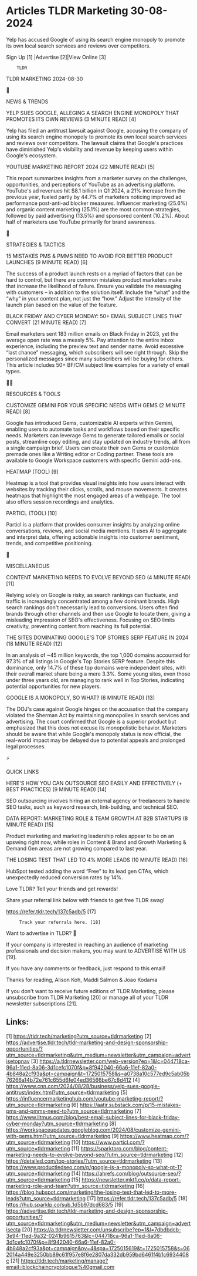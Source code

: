 # Articles TLDR Marketing 30-08-2024

Yelp has accused Google of using its search engine monopoly to promote
its own local search services and reviews over competitors.  

 Sign Up [1] |Advertise [2]|View Online [3] 

		TLDR 

TLDR MARKETING 2024-08-30

📱 

NEWS & TRENDS

 YELP SUES GOOGLE, ALLEGING A SEARCH ENGINE MONOPOLY THAT PROMOTES ITS
OWN REVIEWS (3 MINUTE READ) [4] 

 Yelp has filed an antitrust lawsuit against Google, accusing the
company of using its search engine monopoly to promote its own local
search services and reviews over competitors. The lawsuit claims that
Google's practices have diminished Yelp's visibility and revenue by
keeping users within Google's ecosystem. 

 YOUTUBE MARKETING REPORT 2024 (22 MINUTE READ) [5] 

 This report summarizes insights from a marketer survey on the
challenges, opportunities, and perceptions of YouTube as an
advertising platform. YouTube's ad revenues hit $8.1 billion in Q1
2024, a 21% increase from the previous year, fueled partly by 44.7% of
marketers noticing improved ad performance post-anti-ad blocker
measures. Influencer marketing (25.6%) and organic content marketing
(25.1%) are the most common strategies, followed by paid advertising
(13.5%) and sponsored content (10.2%). About half of marketers use
YouTube primarily for brand awareness. 

🚀 

STRATEGIES & TACTICS

 15 MISTAKES PMS & PMMS NEED TO AVOID FOR BETTER PRODUCT LAUNCHES (9
MINUTE READ) [6] 

 The success of a product launch rests on a myriad of factors that can
be hard to control, but there are common mistakes product marketers
make that increase the likelihood of failure. Ensure you validate the
messaging with customers – in addition to the solution itself.
Include the “what” and the “why” in your content plan, not
just the “how.” Adjust the intensity of the launch plan based on
the value of the feature. 

 BLACK FRIDAY AND CYBER MONDAY: 50+ EMAIL SUBJECT LINES THAT CONVERT
(21 MINUTE READ) [7] 

 Email marketers sent 183 million emails on Black Friday in 2023, yet
the average open rate was a measly 5%. Pay attention to the entire
inbox experience, including the preview text and sender name. Avoid
excessive “last chance” messaging, which subscribers will see
right through. Skip the personalized messages since many subscribers
will be buying for others. This article includes 50+ BF/CM subject
line examples for a variety of email types. 

🧑‍💻 

RESOURCES & TOOLS

 CUSTOMIZE GEMINI FOR YOUR SPECIFIC NEEDS WITH GEMS (2 MINUTE READ)
[8] 

 Google has introduced Gems, customizable AI experts within Gemini,
enabling users to automate tasks and workflows based on their specific
needs. Marketers can leverage Gems to generate tailored emails or
social posts, streamline copy editing, and stay updated on industry
trends, all from a single campaign brief. Users can create their own
Gems or customize premade ones like a Writing editor or Coding
partner. These tools are available to Google Workspace customers with
specific Gemini add-ons. 

 HEATMAP (TOOL) [9] 

 Heatmap is a tool that provides visual insights into how users
interact with websites by tracking their clicks, scrolls, and mouse
movements. It creates heatmaps that highlight the most engaged areas
of a webpage. The tool also offers session recordings and analytics. 

 PARTICL (TOOL) [10] 

 Particl is a platform that provides consumer insights by analyzing
online conversations, reviews, and social media mentions. It uses AI
to aggregate and interpret data, offering actionable insights into
customer sentiment, trends, and competitive positioning. 

🎁 

MISCELLANEOUS

 CONTENT MARKETING NEEDS TO EVOLVE BEYOND SEO (4 MINUTE READ) [11] 

 Relying solely on Google is risky, as search rankings can fluctuate,
and traffic is increasingly concentrated among a few dominant brands.
High search rankings don't necessarily lead to conversions. Users
often find brands through other channels and then use Google to locate
them, giving a misleading impression of SEO's effectiveness. Focusing
on SEO limits creativity, preventing content from reaching its full
potential. 

 THE SITES DOMINATING GOOGLE'S TOP STORIES SERP FEATURE IN 2024 (18
MINUTE READ) [12] 

 In an analysis of ~45 million keywords, the top 1,000 domains
accounted for 97.3% of all listings in Google's Top Stories SERP
feature. Despite this dominance, only 14.7% of these top domains were
independent sites, with their overall market share being a mere 3.3%.
Some young sites, even those under three years old, are managing to
rank well in Top Stories, indicating potential opportunities for new
players. 

 GOOGLE IS A MONOPOLY, SO WHAT? (6 MINUTE READ) [13] 

 The DOJ's case against Google hinges on the accusation that the
company violated the Sherman Act by maintaining monopolies in search
services and advertising. The court confirmed that Google is a
superior product but emphasized that this does not excuse its
monopolistic behavior. Marketers should be aware that while Google's
monopoly status is now official, the real-world impact may be delayed
due to potential appeals and prolonged legal processes. 

⚡ 

QUICK LINKS

 HERE'S HOW YOU CAN OUTSOURCE SEO EASILY AND EFFECTIVELY (+ BEST
PRACTICES) (9 MINUTE READ) [14] 

 SEO outsourcing involves hiring an external agency or freelancers to
handle SEO tasks, such as keyword research, link-building, and
technical SEO. 

 DATA REPORT: MARKETING ROLE & TEAM GROWTH AT B2B STARTUPS (8 MINUTE
READ) [15] 

 Product marketing and marketing leadership roles appear to be on an
upswing right now, while roles in Content & Brand and Growth Marketing
& Demand Gen areas are not growing compared to last year. 

 THE LOSING TEST THAT LED TO 4% MORE LEADS (10 MINUTE READ) [16] 

 HubSpot tested adding the word “Free” to its lead gen CTAs, which
unexpectedly reduced conversion rates by 14%. 

Love TLDR? Tell your friends and get rewards!

 Share your referral link below with friends to get free TLDR swag! 

 https://refer.tldr.tech/137c5adb/5 [17] 

		 Track your referrals here. [18] 

Want to advertise in TLDR? 📰

 If your company is interested in reaching an audience of marketing
professionals and decision makers, you may want to ADVERTISE WITH US
[19]. 

 If you have any comments or feedback, just respond to this email! 

Thanks for reading, 
Alison Koh, Maddi Salmon & Joao Kodama 

If you don't want to receive future editions of TLDR Marketing, please
unsubscribe from TLDR Marketing [20] or manage all of your TLDR
newsletter subscriptions [21]. 

 

Links:
------
[1] https://tldr.tech/marketing?utm_source=tldrmarketing
[2] https://advertise.tldr.tech/tldr-marketing-and-design-sponsorship-opportunities/?utm_source=tldrmarketing&utm_medium=newsletter&utm_campaign=advertisetopnav
[3] https://a.tldrnewsletter.com/web-version?ep=1&lc=044718ca-96a1-11ed-8a06-3d1cefc1070f&p=8f942040-66a6-11ef-82a0-4b848a2cf93a&pt=campaign&t=1725015758&s=a0738a10c577ed9c5ab05b76266a14b72e761c655d6fe04ed36566be67c8d412
[4] https://www.cnn.com/2024/08/28/business/yelp-sues-google-antitrust/index.html?utm_source=tldrmarketing
[5] https://influencermarketinghub.com/youtube-marketing-report/?utm_source=tldrmarketing
[6] https://aatir.substack.com/p/15-mistakes-pms-and-pmms-need-to?utm_source=tldrmarketing
[7] https://www.litmus.com/blog/best-email-subject-lines-for-black-friday-cyber-monday?utm_source=tldrmarketing
[8] https://workspaceupdates.googleblog.com/2024/08/customize-gemini-with-gems.html?utm_source=tldrmarketing
[9] https://www.heatmap.com/?utm_source=tldrmarketing
[10] https://www.particl.com/?utm_source=tldrmarketing
[11] https://sparktoro.com/blog/content-marketing-needs-to-evolve-beyond-seo/?utm_source=tldrmarketing
[12] https://detailed.com/top-stories/?utm_source=tldrmarketing
[13] https://www.productledseo.com/p/google-is-a-monopoly-so-what-pt-1?utm_source=tldrmarketing
[14] https://ahrefs.com/blog/outsource-seo/?utm_source=tldrmarketing
[15] https://newsletter.mkt1.co/p/data-report-marketing-role-and-team?utm_source=tldrmarketing
[16] https://blog.hubspot.com/marketing/the-losing-test-that-led-to-more-leads?utm_source=tldrmarketing
[17] https://refer.tldr.tech/137c5adb/5
[18] https://hub.sparklp.co/sub_1d5b97dcd683/5
[19] https://advertise.tldr.tech/tldr-marketing-and-design-sponsorship-opportunities/?utm_source=tldrmarketing&utm_medium=newsletter&utm_campaign=advertisecta
[20] https://a.tldrnewsletter.com/unsubscribe?ep=1&l=7dbdbdcb-3e94-11ed-9a32-0241b9615763&lc=044718ca-96a1-11ed-8a06-3d1cefc1070f&p=8f942040-66a6-11ef-82a0-4b848a2cf93a&pt=campaign&pv=4&spa=1725015619&t=1725015758&s=062014a449e3250bb89c61f957e8f6e2807da332db959bd6461f4b1c6934408c
[21] https://tldr.tech/marketing/manage?email=blockchaincryptologue%40gmail.com
